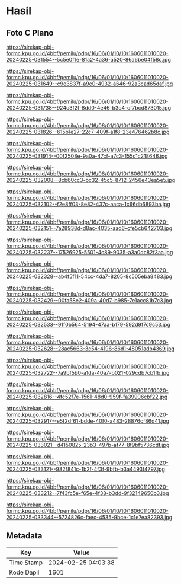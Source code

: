 # Hasil

## Foto C Plano

https://sirekap-obj-formc.kpu.go.id/4bbf/pemilu/pdpr/16/06/01/10/10/1606011010020-20240225-031554--5c5e0f1e-81a2-4a36-a520-86a6be04f58c.jpg

https://sirekap-obj-formc.kpu.go.id/4bbf/pemilu/pdpr/16/06/01/10/10/1606011010020-20240225-031649--c9e3837f-a9e0-4932-a646-92a3cad65daf.jpg

https://sirekap-obj-formc.kpu.go.id/4bbf/pemilu/pdpr/16/06/01/10/10/1606011010020-20240225-031738--924c3f2f-8dd0-4e46-b3c4-cf7bcd873015.jpg

https://sirekap-obj-formc.kpu.go.id/4bbf/pemilu/pdpr/16/06/01/10/10/1606011010020-20240225-031826--615b1e27-22c7-409f-a1f8-23e476462b8c.jpg

https://sirekap-obj-formc.kpu.go.id/4bbf/pemilu/pdpr/16/06/01/10/10/1606011010020-20240225-031914--00f2508e-9a0a-47cf-a7c3-155c1c218646.jpg

https://sirekap-obj-formc.kpu.go.id/4bbf/pemilu/pdpr/16/06/01/10/10/1606011010020-20240225-032008--8cb60cc3-bc32-45c5-8712-2456e43ea5e5.jpg

https://sirekap-obj-formc.kpu.go.id/4bbf/pemilu/pdpr/16/06/01/10/10/1606011010020-20240225-032102--f2e8ff03-8e82-437c-aaca-1c66db6893ba.jpg

https://sirekap-obj-formc.kpu.go.id/4bbf/pemilu/pdpr/16/06/01/10/10/1606011010020-20240225-032151--7a28938d-d8ac-4035-aad6-cfe5cb642703.jpg

https://sirekap-obj-formc.kpu.go.id/4bbf/pemilu/pdpr/16/06/01/10/10/1606011010020-20240225-032237--17526925-5501-4c89-9035-a3a0dc82f3aa.jpg

https://sirekap-obj-formc.kpu.go.id/4bbf/pemilu/pdpr/16/06/01/10/10/1606011010020-20240225-032328--ab4f5f11-54cc-4da7-8205-8c505eba8483.jpg

https://sirekap-obj-formc.kpu.go.id/4bbf/pemilu/pdpr/16/06/01/10/10/1606011010020-20240225-032429--00fa58e2-409a-40d7-b985-7e1acc81b7c3.jpg

https://sirekap-obj-formc.kpu.go.id/4bbf/pemilu/pdpr/16/06/01/10/10/1606011010020-20240225-032533--91f0b564-5194-47aa-b179-592d9f7c9c53.jpg

https://sirekap-obj-formc.kpu.go.id/4bbf/pemilu/pdpr/16/06/01/10/10/1606011010020-20240225-032628--28ac5663-3c54-4196-86d1-48051adb4369.jpg

https://sirekap-obj-formc.kpu.go.id/4bbf/pemilu/pdpr/16/06/01/10/10/1606011010020-20240225-032722--7a9bf5b0-a1da-40a7-b021-029cdb7cb1fb.jpg

https://sirekap-obj-formc.kpu.go.id/4bbf/pemilu/pdpr/16/06/01/10/10/1606011010020-20240225-032816--4fc52f7e-1561-48d0-959f-fa39906cbf22.jpg

https://sirekap-obj-formc.kpu.go.id/4bbf/pemilu/pdpr/16/06/01/10/10/1606011010020-20240225-032917--e5f2df61-bdde-40f0-a483-28876cf86d41.jpg

https://sirekap-obj-formc.kpu.go.id/4bbf/pemilu/pdpr/16/06/01/10/10/1606011010020-20240225-033021--d4150825-23b3-497b-af77-8f9bf5736cdf.jpg

https://sirekap-obj-formc.kpu.go.id/4bbf/pemilu/pdpr/16/06/01/10/10/1606011010020-20240225-033121--982f841c-1b2f-4f3f-9bfb-b3a4493f4797.jpg

https://sirekap-obj-formc.kpu.go.id/4bbf/pemilu/pdpr/16/06/01/10/10/1606011010020-20240225-033212--7f43fc5e-f65e-4f38-b3dd-9f32149650b3.jpg

https://sirekap-obj-formc.kpu.go.id/4bbf/pemilu/pdpr/16/06/01/10/10/1606011010020-20240225-033344--5724826c-faec-4535-9bce-1c1e7ea82393.jpg


## Metadata

| Key        | Value               |
| ---------- | ------------------- |
| Time Stamp | 2024-02-25 04:03:38 |
| Kode Dapil | 1601                |



